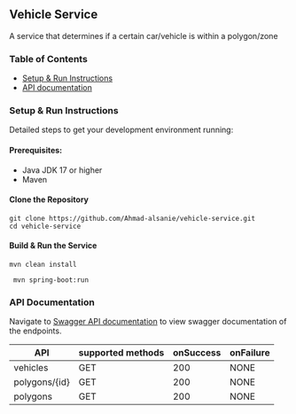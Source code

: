 ## Vehicle Service
A service that determines if a certain car/vehicle is within a polygon/zone

### Table of Contents
- [Setup & Run Instructions](#Setup-&-Run-Instructions)
- [API documentation](#API-Documentation)

### Setup & Run Instructions
Detailed steps to get your development environment running:

#### Prerequisites:
- Java JDK 17 or higher
- Maven

#### Clone the Repository
```shell
git clone https://github.com/Ahmad-alsanie/vehicle-service.git
cd vehicle-service
```

#### Build & Run the Service
```shell
mvn clean install
```

```shell
 mvn spring-boot:run
```


### API Documentation
Navigate to [Swagger API documentation](http://localhost:8080/swagger-ui/index.html) to view swagger documentation of the endpoints.

| API            | supported methods | onSuccess | onFailure |
|----------------|-------------------|-----------|-----------|
| vehicles       | GET               | 200       | NONE      | 
| polygons/{id}  | GET               | 200       | NONE      | 
| polygons       | GET               | 200       | NONE      | 

